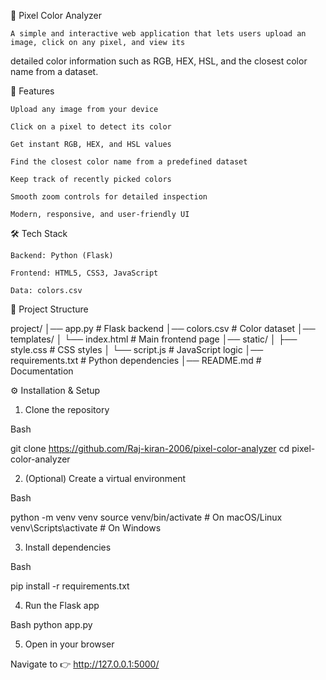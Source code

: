 🎨 Pixel Color Analyzer

    A simple and interactive web application that lets users upload an image, click on any pixel, and view its
 detailed color information such as RGB, HEX, HSL, and the closest color name from a dataset.

🚀 Features

    Upload any image from your device

    Click on a pixel to detect its color

    Get instant RGB, HEX, and HSL values

    Find the closest color name from a predefined dataset

    Keep track of recently picked colors

    Smooth zoom controls for detailed inspection

    Modern, responsive, and user-friendly UI

🛠️ Tech Stack

    Backend: Python (Flask)

    Frontend: HTML5, CSS3, JavaScript

    Data: colors.csv 

📂 Project Structure

project/
│── app.py # Flask backend
│── colors.csv # Color dataset
│── templates/
│ └── index.html # Main frontend page
│── static/
│ ├── style.css # CSS styles
│ └── script.js # JavaScript logic
│── requirements.txt # Python dependencies
│── README.md # Documentation

⚙️ Installation & Setup

1. Clone the repository

Bash

git clone https://github.com/Raj-kiran-2006/pixel-color-analyzer
cd pixel-color-analyzer

2. (Optional) Create a virtual environment

Bash

python -m venv venv
source venv/bin/activate   # On macOS/Linux
venv\Scripts\activate      # On Windows

3. Install dependencies

Bash

pip install -r requirements.txt

4. Run the Flask app

Bash
python app.py

5. Open in your browser

Navigate to 👉 http://127.0.0.1:5000/